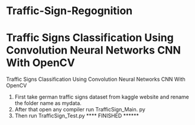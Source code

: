 # Traffic-Sign-Regognition
# Traffic Signs Classification Using Convolution Neural Networks CNN  With OpenCV
 Traffic Signs Classification Using Convolution Neural Networks CNN  With OpenCV

 1. First take german traffic signs dataset from kaggle website and rename the folder name as mydata.
 2. After that open any compiler run TrafficSign_Main. py
 3. Then run TrafficSign_Test.py
       **** FINISHED ******
